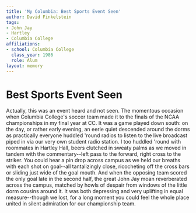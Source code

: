 ```yaml
---
title: 'My Columbia: Best Sports Event Seen'
author: David Finkelstein
tags:
- John Jay
- Hartley
- Columbia College
affiliations:
- school: Columbia College
  class_year: 1986
  role: Alum
layout: memory
---
```


# Best Sports Event Seen

Actually, this was an event heard and not seen. The momentous occasion when Columbia College's soccer team made it to the finals of the NCAA championships in my final year at CC. It was a game played down south: on the day, or rather early evening, an eerie quiet descended around the dorms as practically everyone huddled 'round radios to listen to the live broadcast piped in via our very own student radio station. I too huddled 'round with roommates in Hartley Hall, beers clutched in sweaty palms as we moved in tandem with the commentary--left pass to the forward, right cross to the striker. You could hear a pin drop across campus as we held our breaths with each shot on goal--all tantalizingly close, ricocheting off the cross bars or sliding just wide of the goal mouth. And when the opposing team scored the only goal late in the second half, the great John Jay moan reverberated across the campus, matched by howls of despair from windows of the little dorm cousins around it. It was both depressing and very uplifting in equal measure--though we lost, for a long moment you could feel the whole place united in silent admiration for our championship team.
